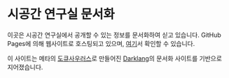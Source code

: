 # 시공간 연구실 문서화

이곳은 시공간 연구실에서 공개할 수 있는 정보를 문서화하여 싣고 있습니다.
GitHub Pages에 의해 웹사이트로 호스팅되고 있으며, [여기](https://timespacelab.github.io)서 확인할 수 있습니다.
</br>

이 사이트는 메타의 [도큐사우러스](https://docusaurus.io/ko/)로 만들어진 [Darklang](https://darklang.com)의 문서화 사이트를 기반으로 지어졌습니다.
